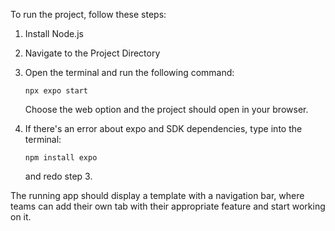 To run the project, follow these steps:

1. Install Node.js

2. Navigate to the Project Directory

3. Open the terminal and run the following command:
   
   ```
   npx expo start
   ```
   
   Choose the web option and the project should open in your browser.

4. If there's an error about expo and SDK dependencies, type into the terminal:
   
   ```
   npm install expo
   ```
   
   and redo step 3.

The running app should display a template with a navigation bar, where teams can add their own tab with their appropriate feature and start working on it.
